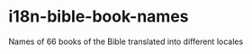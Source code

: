 i18n-bible-book-names
=====================

Names of 66 books of the Bible translated into different locales
